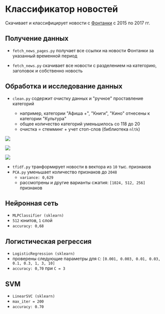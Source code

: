 Классификатор новостей
======================

Скачивает и классифицирует новости с [Фонтанки](https://www.fontanka.ru) с 2015 по 2017 гг.

Получение данных
------

* `fetch_news_pages.py` получает все ссылки на новости Фонтанки за указанный временной
период



* `fetch_news.py` скачивает все новости с разделением на категорию, заголовок и собственно новость


Обработка и исследование данных
------

* `clean.py` содержит очистку данных и "ручное" проставление категорий 

  - например, категории "Афиша +", "Книги", "Кино" отнесены к категории "Культура"
  -  общее количество категорий уменьшилось со 118 до 20
  - очистка = стемминг + учет стоп-слов (библиотека `nltk`)

![](https://habrastorage.org/webt/fu/ir/ic/fuiricntameavngdur6pc4uqlgi.png)

![](https://habrastorage.org/webt/d1/yh/iz/d1yhizip4jf0efxkt6mbzyjsqpe.png)

![](https://habrastorage.org/webt/pe/a8/8j/pea88j9pespu48dwtjc5hnysk0s.png)

* `tfidf.py`  транформирует новости в вектора из `10` тыс. признаков
* `PCA.py` уменьшает количество признаков до  `2048` 
    - `variance: 0,629`
    - рассмотрены и другие варианты сжатия: `[1024, 512, 256]` признаков
    
   
Нейронная сеть 
------

* `MLPClassifier (sklearn)` 
* `512` юнитов, `1` слой
* `accuracy: 0,68`

Логистическая регрессия
------

* `LogisticRegression (sklearn)` 
* проверены следующие параметры для `С`: `[0.001, 0.003, 0.01, 0.03, 0.1, 0.3, 1, 3, 10]`
* `accuracy: 0,70` при `C = 3`

SVM 
------

* `LinearSVC (sklearn)` 
* `max_iter = 200`
* `accuracy: 0.70` 




























